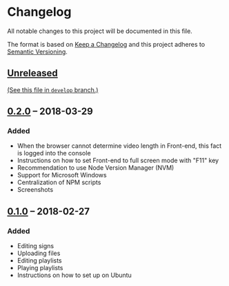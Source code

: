 Changelog
=========

All notable changes to this project will be documented in this file.

The format is based on [Keep a Changelog] and this project adheres to [Semantic
Versioning].


[Unreleased]
------------

[(See this file in `develop` branch.)][Development Changelog]


[0.2.0] – 2018-03-29
--------------------

### Added

- When the browser cannot determine video length in Front-end, this fact is
  logged into the console
- Instructions on how to set Front-end to full screen mode with "F11" key
- Recommendation to use Node Version Manager (NVM)
- Support for Microsoft Windows
- Centralization of NPM scripts
- Screenshots


[0.1.0] – 2018-02-27
--------------------

### Added

- Editing signs
- Uploading files
- Editing playlists
- Playing playlists
- Instructions on how to set up on Ubuntu


[Keep a Changelog]: http://keepachangelog.com/en/1.0.0/
[Semantic Versioning]: http://semver.org/spec/v2.0.0.html
[Development Changelog]: https://github.com/henrik-leppa/hfl-signage-player/blob/develop/CHANGELOG.md
[Unreleased]: https://github.com/henrik-leppa/hfl-signage-player/compare/0.2.0...develop
[0.2.0]: https://github.com/henrik-leppa/hfl-signage-player/compare/0.1.0...0.2.0
[0.1.0]: https://github.com/henrik-leppa/hfl-signage-player/compare/732fad4eb5b81bb6947c52211bbdda8ce201ee8a...0.1.0
